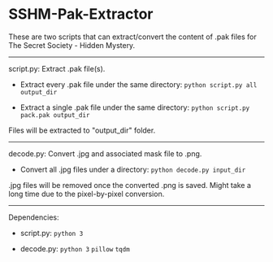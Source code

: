 # SSHM-Pak-Extractor

These are two scripts that can extract/convert the content of .pak files for The Secret Society - Hidden Mystery.

---

script.py: Extract .pak file(s).

 - Extract every .pak file under the same directory: ```python script.py all output_dir```

 - Extract a single .pak file under the same directory: ```python script.py pack.pak output_dir```

Files will be extracted to "output_dir" folder.

---

decode.py: Convert .jpg and associated mask file to .png.

 - Convert all .jpg files under a directory: ```python decode.py input_dir```
 
.jpg files will be removed once the converted .png is saved. Might take a long time due to the pixel-by-pixel conversion.

---
 
Dependencies:

 - script.py: ```python 3```
 
 - decode.py: ```python 3``` ```pillow``` ```tqdm```
